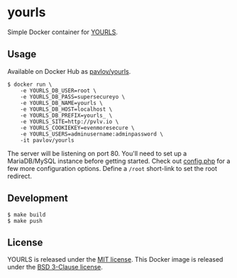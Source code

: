 # yourls

Simple Docker container for [YOURLS](https://yourls.org/).

## Usage

Available on Docker Hub as [pavlov/yourls](https://hub.docker.com/r/pavlov/yourls).

    $ docker run \
        -e YOURLS_DB_USER=root \
        -e YOURLS_DB_PASS=supersecureyo \
        -e YOURLS_DB_NAME=yourls \
        -e YOURLS_DB_HOST=localhost \
        -e YOURLS_DB_PREFIX=yourls_ \
        -e YOURLS_SITE=http://pvlv.io \
        -e YOURLS_COOKIEKEY=evenmoresecure \
        -e YOURLS_USERS=adminusername:adminpassword \
        -it pavlov/yourls

The server will be listening on port 80. You'll need to set up a MariaDB/MySQL instance before getting started. Check out [config.php](https://github.com/pavlovml/yourls/blob/master/config.php) for a few more configuration options. Define a `/root` short-link to set the root redirect.

## Development

    $ make build
    $ make push

## License

YOURLS is released under the [MIT license](https://github.com/YOURLS/YOURLS/blob/master/LICENSE.md). This Docker image is released under the [BSD 3-Clause license](https://github.com/pavlovml/yourls/blob/master/LICENSE).
